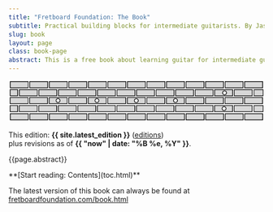 ```yaml
---
title: "Fretboard Foundation: The Book"
subtitle: Practical building blocks for intermediate guitarists. By Jason Grimes.
slug: book
layout: page
class: book-page
abstract: This is a free book about learning guitar for intermediate guitarists. It aims to organize and simplify the information needed for fluency on guitar, and to be a thorough reference for playing by ear, chords and harmony, and scales and melody.
---
```


![Fretboard Foundation logo](assets/logos/logo-wide.svg)

This edition: **{{ site.latest_edition }}** ([editions](editions.html))  
plus revisions as of **{{ "now" | date: "%B %e, %Y" }}**.

{{page.abstract}}

<div class="font-larger" markdown="block">
**[Start reading: Contents](toc.html)**
</div>


The latest version of this book can always be found at
[fretboardfoundation.com/book.html](https://fretboardfoundation.com/book.html)

